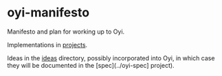# oyi-manifesto

Manifesto and plan for working up to Oyi. 

Implementations in [projects](projects). 

Ideas in the [ideas](ideas) directory, possibly incorporated into Oyi, in which case they will be documented in the [spec](../oyi-spec] project).


